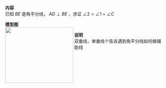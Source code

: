 **内容**  
已知 $BE$ 是角平分线， $AD\perp BE$ ，求证 $\angle2=\angle1+\angle C$  
  
**模型图**  
<img src="E:\Math\work_space\math\005-入门课程-解析几何\098 resources\单垂线模型-举例.png" width="220px" height="180px" align="left"/>  
  
**说明**  
双垂线，单垂线个告诉遇到角平分线如何做辅助线  
